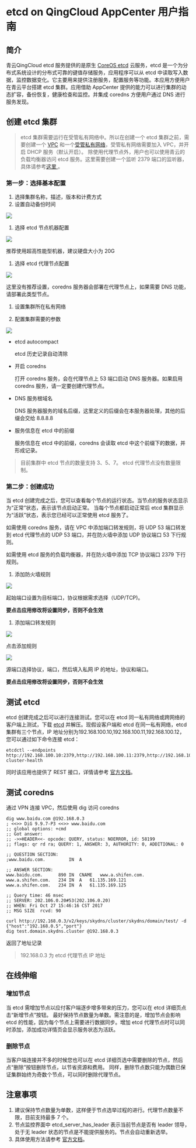 # etcd on QingCloud AppCenter 用户指南

<extoc></extoc>

## 简介

青云QingCloud etcd 服务提供的是原生 [CoreOS etcd](https://coreos.com/etcd/) 云服务，etcd 是一个为分布式系统设计的分布式可靠的键值存储服务，应用程序可以从 etcd 中读取写入数据，监控数据变化。它主要用来提供注册服务，配置服务等功能。本应用方便用户在青云平台搭建 etcd 集群。应用借助 AppCenter 提供的能力可以进行集群的动态扩容，备份恢复，健康检查和监控。并集成 coredns 方便用户通过 DNS 进行服务发现。

## 创建 etcd 集群

> etcd 集群需要运行在受管私有网络中。所以在创建一个 etcd 集群之前，需要创建一个 [VPC](https://appcenter-docs.qingcloud.com/user-guide/apps/docs/network-config/create_vxnet.html#1-创建-vpc-网络) 和一个[受管私有网络](https://appcenter-docs.qingcloud.com/user-guide/apps/docs/network-config/create_vxnet.html#2创建私有网络)，受管私有网络需要加入 VPC，并开启 DHCP 服务（默认开启）。
除使用代理节点外，用户也可以使用青云的负载均衡器访问 etcd 服务。这里需要创建一个监听 2379 端口的监听器，具体请参考[这里
](https://appcenter-docs.qingcloud.com/user-guide/apps/docs/network-config/public_loadbalancer.html#3为负载均衡器添加监听器)。

### 第一步：选择基本配置

1. 选择集群名称，描述，版本和计费方式
1. 设置自动备份时间

  ![](images/basic1.png)

1. 选择 etcd 节点机器配置

  ![](images/etcd_node1.png)

  推荐使用超高性能型机器，建议硬盘大小为 20G

1. 选择 etcd 代理节点配置

  ![](images/proxyconf1.png)

  这里没有推荐设置，coredns 服务器会部署在代理节点上，如果需要 DNS 功能，请部署此类型节点。

1. 设置集群所在私有网络

1. 配置集群需要的参数

  ![](images/envconf1.png)

+ etcd autocompact

    etcd 历史记录自动清除

+ 开启 coredns

    打开 coredns 服务，会在代理节点上 53 端口启动 DNS 服务器。如果启用 coredns 服务，请一定要创建代理节点。

+ DNS 服务根域名

    DNS 服务器服务的域名后缀，这里定义的后缀会在本服务器处理，其他的后缀会交给 8.8.8.8

+ 服务信息在 etcd 中的前缀

    服务信息在 etcd 中的前缀，coredns 会读取 etcd 中这个前缀下的数据，并形成记录。

> 目前集群中 etcd 节点的数量支持 3、5、7。 etcd 代理节点没有数量限制。

### 第二步：创建成功

当 etcd 创建完成之后，您可以查看每个节点的运行状态。当节点的服务状态显示为“正常”状态，表示该节点启动正常。 当每个节点都启动正常后 etcd 集群显示为“活跃”状态，表示您已经可以正常使用 etcd 服务了。

如需使用 coredns 服务，请在 VPC 中添加端口转发规则，将 UDP 53 端口转发到 etcd 代理节点的 UDP 53 端口，并在防火墙中添加 UDP 协议端口 53 下行规则。

如需使用 etcd 服务的负载均衡器，并在防火墙中添加 TCP 协议端口 2379 下行规则。

1. 添加防火墙规则

  ![](images/firewall1.png)

  起始端口设置为目标端口，协议根据需求选择（UDP/TCP)。

  **要点击应用修改将设置同步，否则不会生效**

1. 添加端口转发规则

  ![](images/vpc1.png)

  点击添加规则

  ![](images/portforward.png)

  源端口选择协议，端口，然后填入私网 IP 的地址，协议和端口。

  **要点击应用修改将设置同步，否则不会生效**

## 测试 etcd

etcd 创建完成之后可以进行连接测试。您可以在 etcd 同一私有网络或跨网络的客户端上测试，下载 [etcd](https://github.com/coreos/etcd/releases/tag/v3.2.9) 并解压。现假设客户端和 etcd 在同一私有网络，etcd 集群有三个节点，IP 地址分别为192.168.100.10,192.168.100.11,192.168.100.12， 您可以通过如下命令连接 etcd：

```shell
etcdctl --endpoints http://192.168.100.10:2379,http://192.168.100.11:2379,http://192.168.100.12:2379 cluster-health
```

同时该应用也提供了 REST 接口，详情请参考 [官方文档](https://coreos.com/etcd/docs/latest/getting-started-with-etcd.html#reading-and-writing-to-etcd)。

## 测试 coredns

通过 VPN 连接 VPC，然后使用 dig 访问 coredns

```shell
dig www.baidu.com @192.168.0.3
; <<>> DiG 9.9.7-P3 <<>> www.baidu.com
;; global options: +cmd
;; Got answer:
;; ->>HEADER<<- opcode: QUERY, status: NOERROR, id: 58199
;; flags: qr rd ra; QUERY: 1, ANSWER: 3, AUTHORITY: 0, ADDITIONAL: 0

;; QUESTION SECTION:
;www.baidu.com.			IN	A

;; ANSWER SECTION:
www.baidu.com.		890	IN	CNAME	www.a.shifen.com.
www.a.shifen.com.	234	IN	A	61.135.169.121
www.a.shifen.com.	234	IN	A	61.135.169.125

;; Query time: 46 msec
;; SERVER: 202.106.0.20#53(202.106.0.20)
;; WHEN: Fri Oct 27 15:46:16 CST 2017
;; MSG SIZE  rcvd: 90
```

```shell
curl http://192.168.0.3/v2/keys/skydns/cluster/skydns/domain/test/ -d {"host":"192.168.0.5","port"}
dig test.domain.skydns.cluster @192.168.0.3
```

返回了地址记录

> 192.168.0.3 为 etcd 代理节点 IP 地址

## 在线伸缩

### 增加节点

当 etcd 需增加节点以应付客户端逐步增多带来的压力，您可以在 etcd 详细页点击“新增节点”按钮。 最好保持节点数量为单数。需注意的是，增加节点会影响 etcd 的性能，因为每个节点上需要进行数据同步。增加 etcd 代理节点时可以同时添加，添加成功详情页会显示服务状态为活跃。


### 删除节点

当客户端连接并不多的时候您也可以在 etcd 详细页选中需要删除的节点，然后点“删除”按钮删除节点，以节省资源和费用。 同样，删除节点数只能为偶数已保证集群始终为奇数个节点，可以同时删除代理节点。

## 注意事项

1. 建议保持节点数量为单数，这样便于节点选举过程的进行。代理节点数量不限，目前支持最多 7 个。
1. 节点监控界面中 etcd_server_has_leader 表示当前节点是否有 leader 领导，处于无 leader 状态的节点是不能提供服务的。节点会自动重新选举。
1. 具体使用方法请参考 [官方文档](https://coreos.com/etcd/)。
